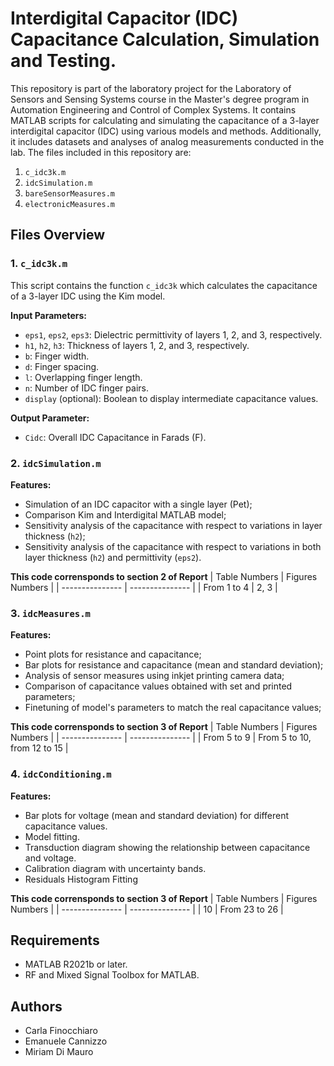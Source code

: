 
# Interdigital Capacitor (IDC) Capacitance Calculation, Simulation and Testing. 
This repository is part of the laboratory project for the Laboratory of Sensors and Sensing Systems course in the Master's degree program in 
Automation Engineering and Control of Complex Systems. It contains MATLAB scripts for calculating and simulating the capacitance of a 
3-layer interdigital capacitor (IDC) using various models and methods. Additionally, it includes datasets and analyses of 
analog measurements conducted in the lab.
The files included in this repository are:

1. `c_idc3k.m`
2. `idcSimulation.m`
3. `bareSensorMeasures.m`
4. `electronicMeasures.m`

## Files Overview

### 1. `c_idc3k.m`

This script contains the function `c_idc3k` which calculates the capacitance of a 3-layer IDC using the Kim model. 

**Input Parameters:**
- `eps1`, `eps2`, `eps3`: Dielectric permittivity of layers 1, 2, and 3, respectively.
- `h1`, `h2`, `h3`: Thickness of layers 1, 2, and 3, respectively.
- `b`: Finger width.
- `d`: Finger spacing.
- `l`: Overlapping finger length.
- `n`: Number of IDC finger pairs.
- `display` (optional): Boolean to display intermediate capacitance values.

**Output Parameter:**
- `Cidc`: Overall IDC Capacitance in Farads (F).

### 2. `idcSimulation.m`

**Features:**
- Simulation of an IDC capacitor with a single layer (Pet);
- Comparison Kim and Interdigital MATLAB model;
- Sensitivity analysis of the capacitance with respect to variations in layer thickness (`h2`);
- Sensitivity analysis of the capacitance with respect to variations in both layer thickness (`h2`) and permittivity (`eps2`).

**This code corrensponds to section 2 of Report**
| Table Numbers   | Figures Numbers |
| --------------- | --------------- |
| From 1 to 4      | 2, 3            |

### 3. `idcMeasures.m`

**Features:**
- Point plots for resistance and capacitance;
- Bar plots for resistance and capacitance (mean and standard deviation);
- Analysis of sensor measures using inkjet printing camera data;
- Comparison of capacitance values obtained with set and printed parameters;
- Finetuning of model's parameters to match the real capacitance values;

**This code corrensponds to section 3 of Report**
| Table Numbers   | Figures Numbers |
| --------------- | --------------- |
| From 5 to 9     | From 5 to 10, from 12 to 15 |

### 4. `idcConditioning.m`

**Features:**
- Bar plots for voltage (mean and standard deviation) for different capacitance values.
- Model fitting.
- Transduction diagram showing the relationship between capacitance and voltage.
- Calibration diagram with uncertainty bands.
- Residuals Histogram Fitting


**This code corrensponds to section 3 of Report**
| Table Numbers   | Figures Numbers |
| --------------- | --------------- |
| 10     | From 23 to 26 |

## Requirements

- MATLAB R2021b or later.
- RF and Mixed Signal Toolbox for MATLAB.

## Authors

- Carla Finocchiaro
- Emanuele Cannizzo
- Miriam Di Mauro
